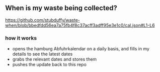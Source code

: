 ## When is my waste being collected?
  https://github.com/stubduffy/waste-when/blob/bbedfdd56ea7a75fb4f8c37acff3adff95e3e1c0/cal.json#L1-L6
  
  ### how it works
  - opens the hamburg Abfuhrkalendar on a daily basis, and fills in my details to see the latest dates
  - grabs the relevant dates and stores them
  - pushes the update back to this repo
  

